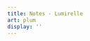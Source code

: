 ```yaml
---
title: Notes - Lumirelle
art: plum
display: ''
---
```


<SubNav />

<ListPosts only-date type="note" />
